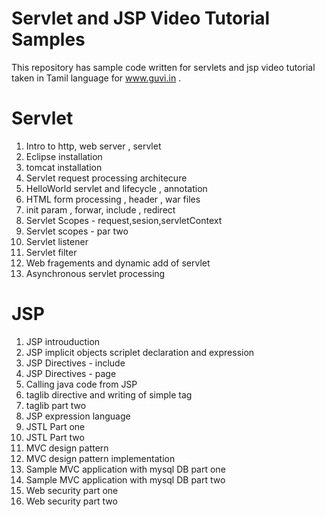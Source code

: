 # Servlet and JSP Video Tutorial Samples

This repository has sample code written for servlets and jsp video tutorial taken in Tamil language for www.guvi.in .



# Servlet 

1) Intro to http, web server , servlet 
2) Eclipse installation
3) tomcat installation
4) Servlet request processing architecure
5) HelloWorld servlet and lifecycle , annotation
6) HTML form processing , header , war files
7) init param , forwar, include , redirect
8) Servlet Scopes - request,sesion,servletContext
9) Servlet scopes - par two
10) Servlet listener
11) Servlet filter
12) Web fragements and dynamic add of servlet 
13) Asynchronous servlet processing

# JSP 

1) JSP introuduction
2) JSP implicit objects scriplet declaration and expression
3) JSP Directives - include
4) JSP Directives - page 
5) Calling java code from JSP
6) taglib directive and writing of simple tag
7) taglib part two
8) JSP expression language
9) JSTL Part one 
10) JSTL Part two
11) MVC design pattern 
12) MVC design pattern implementation 
13) Sample MVC application with mysql DB part one
14) Sample MVC application with mysql DB part two
15) Web security part one 
16) Web security part two

